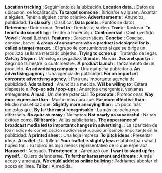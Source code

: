**Location tracking** : Seguimiento de la ubicación.
**Location data.** : Datos de ubicación, de localización.
**To target someone** : Dirigir/se a alguien. Apuntar a alguien. Tener a alguien como objetivo.
**Advertisements** : Anuncios, publicidad.
**To classify** : Clasificar.
**Data points** : Puntos de datos.
**Determine** : Determinar.
**Tend to** : Tienden a, suelen.
**Track** : Rastrear.
**To tend to do something** : Tender a hacer algo.
**Controversial** : Controvertido.
**Vowel** : Vocal (Letras).
**Features** : Características.
**Concise** : Conciso, concisa, breve.
**A group of consumers who a product is designed for is called a target market.** : El grupo de consumidores al que se dirige un producto se llama mercado objetivo.
**Trying to come up** : Tratando de llegar.
**Catchy Slogan** : Un eslogan pegadizo.
**Brands** : Marcas.
**Second quarter** : Segundo trimestre (o cuatrimestre).
**A product launch** : Lanzamiento de un producto.
**An advertising campaign** : Una campaña publicitaria.
**An advertising agency** : Una agencia de publicidad.
**For an important corporate advertising agency.** : Para una importante agencia de publicidad.
**Ads tailored** : Anuncios a medida.
**Will be willing to** : Estará dispuesto a.
**Pop-up ads / pop-ups** : Anuncios emergentes, ventanas emergentes.
**A lead** : Un cliente potencial.
**To promote** : Promocionar.
**Way more expensive than** : Mucho más cara que.
**Far more effective than** : Mucho más eficaz que.
**Slightly more annoying than** : Un poco más molestas que.
**By far the most recognisable** : La más conocida con diferencia.
**No quite as many** : No tantos.
**Not nearly as successful** : No tan exitoso como.
**Billboards** : Vallas publicitarias.
**The appearance of broadcast media led to important changes in advertising.** : La aparición de los medios de comunicación audiovisual supuso un cambio importante en la publicidad.
**A printed sheet** : Una hoja impresa.
**To pitch ideas** : Presentar ideas.
**A leaflet** : Un folleto.
**Your leaflet is slightly less** relatable than what I hoped for. : Tu folleto es algo menos representativo de lo que esperaba.
**Harassed** : Acosado.
**Threatened to** : Amenazó con.
**I want to stand up for myself.** : Quiero defenderme.
**To further harassment and threats** : A más acoso y amenaza.
**We could address online bullying** : Podríamos abordar el acoso en línea.
**Tailor** : A medida.
